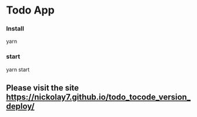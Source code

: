 # Todo App

### Install

yarn

### start

yarn start

## Please visit the site https://nickolay7.github.io/todo_tocode_version_deploy/
